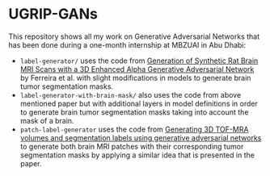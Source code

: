 # UGRIP-GANs
This repository shows all my work on Generative Adversarial Networks that has been done during a one-month internship at MBZUAI in Abu Dhabi:
- `label-generator/` uses the code from <a href="https://doi.org/10.3390/app12104844">Generation of Synthetic Rat Brain MRI Scans with a 3D Enhanced Alpha Generative Adversarial Network</a> by Ferreira et al. with slight modifications in models to generate brain tumor segmentation masks.
- `label-generator-with-brain-mask/` also uses the code from above mentioned paper but with additional layers in model definitions in order to generate brain tumor segmentation masks taking into account the mask of a brain.
- `patch-label-generator` uses the code from <a href="">Generating 3D TOF-MRA volumes and segmentation labels using generative adversarial networks</a> to generate both brain MRI patches with their corresponding tumor segmentation masks by applying a similar idea that is presented in the paper.

